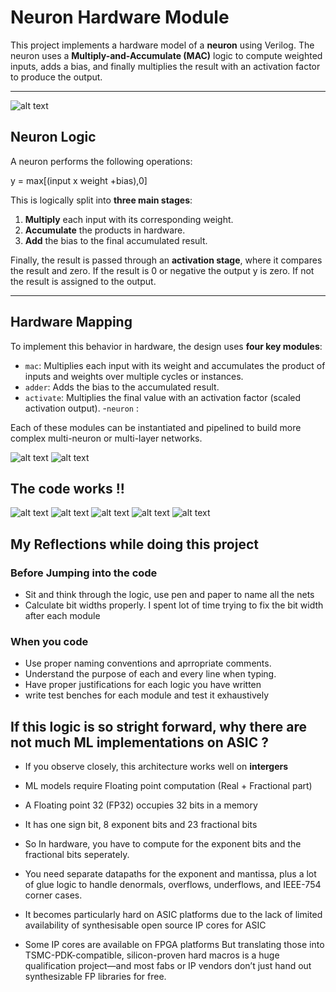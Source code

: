 # Neuron Hardware Module

This project implements a hardware model of a **neuron** using Verilog. The neuron uses a **Multiply-and-Accumulate (MAC)** logic to compute weighted inputs, adds a bias, and finally multiplies the result with an activation factor to produce the output.

---
![alt text](images/image.png)
## Neuron Logic

A neuron performs the following operations:

y = max[(input x weight +bias),0]


This is logically split into **three main stages**:

1. **Multiply** each input with its corresponding weight.
2. **Accumulate** the products in hardware.
3. **Add** the bias to the final accumulated result.

Finally, the result is passed through an **activation stage**, where it compares the result and zero. 
If the result is 0 or negative the output y is zero. If not the result is assigned to the output.

---

## Hardware Mapping

To implement this behavior in hardware, the design uses **four key modules**:

- `mac`: Multiplies each input with its weight and accumulates the product of inputs and weights over multiple cycles or instances.
- `adder`: Adds the bias to the accumulated result.
- `activate`: Multiplies the final value with an activation factor (scaled activation output).
-`neuron` : 

Each of these modules can be instantiated and pipelined to build more complex multi-neuron or multi-layer networks.

![alt text](images/neuron.png)
![alt text](images/hardware.png)

## The code works !!
![alt text](images/tb_op.png)
![alt text](images/wave.png)
![alt text](images/schematic.png) 
![alt text](images/synth.png) 
![alt text](images/utilisation.png) 

## My Reflections while doing this project 

### Before Jumping into the code
- Sit and think through the logic, use pen and paper to name all the nets
- Calculate bit widths properly. I spent lot of time trying to fix the bit width after each module 

### When you code
- Use proper naming conventions and aprropriate comments.
- Understand the purpose of each and every line when typing. 
- Have proper justifications for each logic you have written
- write test benches for each module and test it exhaustively


## If this logic is so stright forward, why there are not much ML implementations on ASIC ?


- If you observe closely, this architecture works well on **intergers**

- ML models require Floating point computation (Real + Fractional part)

- A Floating point 32 (FP32) occupies 32 bits in a memory

- It has one sign bit, 8 exponent bits and 23 fractional bits

- So In hardware, you have to compute for the exponent bits and the fractional bits seperately.

- You need separate datapaths for the exponent and mantissa, plus a lot of glue logic to handle denormals, overflows, underflows, and IEEE-754 corner cases.

- It becomes particularly hard on ASIC platforms due to the lack of limited availability of synthesisable open source IP cores for 
ASIC

- Some IP cores are available on FPGA platforms But translating those into TSMC-PDK-compatible, silicon-proven hard macros is a huge qualification project—and most fabs or IP vendors don’t just hand out synthesizable FP libraries for free.
